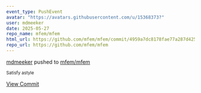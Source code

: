 ```yaml
---
event_type: PushEvent
avatar: "https://avatars.githubusercontent.com/u/15368373?"
user: mdmeeker
date: 2025-05-27
repo_name: mfem/mfem
html_url: https://github.com/mfem/mfem/commit/4959a7dc8178fae77a287d425e583f03191c9025
repo_url: https://github.com/mfem/mfem
---
```


<a href='https://github.com/mdmeeker' target='_blank'>mdmeeker</a> pushed to <a href='https://github.com/mfem/mfem' target='_blank'>mfem/mfem</a>

<small>Satisfy astyle</small>

<a href='https://github.com/mfem/mfem/commit/4959a7dc8178fae77a287d425e583f03191c9025' target='_blank'>View Commit</a>